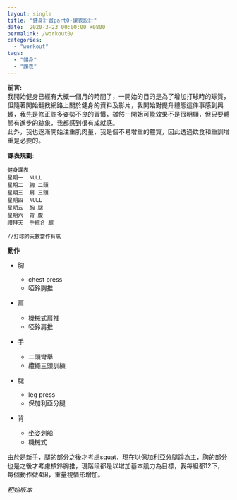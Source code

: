 ```yaml
---
layout: single
title: "健身計畫part0-課表設計"
date:  2020-3-23 00:00:00 +0800
permalink: /workout0/
categories: 
  - "workout"
tags:
  - "健身"
  - "課表"
---
```

**前言:**   
我開始健身已經有大概一個月的時間了，一開始的目的是為了增加打球時的球質，但隨著開始翻找網路上關於健身的資料及影片，我開始對提升體態這件事感到興趣，我先是修正許多姿勢不良的習慣，雖然一開始可能效果不是很明顯，但只要體態有進步的跡象，我都感到很有成就感。  
此外，我也逐漸開始注重肌肉量，我是個不易增重的體質，因此透過飲食和重訓增重是必要的。
   
**課表規劃:**
```
健身課表
星期一  NULL       
星期二  胸 二頭       
星期三  肩 三頭    
星期四  NULL
星期五  胸 腿
星期六  背 腹
禮拜天  手綜合 腿

//打球的天數當作有氧
```
**動作**
+ 胸
    + chest press
    + 啞鈴胸推

+ 肩
    + 機械式肩推
    + 啞鈴肩推
 
+ 手
    + 二頭彎舉
    + 纜繩三頭訓練

+ 腿
    + leg press
    + 保加利亞分腿

+ 背
    + 坐姿划船
    + 機械式

由於是新手，腿的部分之後才考慮squat，現在以保加利亞分腿蹲為主，胸的部分也是之後才考慮槓鈴胸推，現階段都是以增加基本肌力為目標，我每組都12下，每個動作做4組，重量視情形增加。　　
　　　　

_初始版本_



